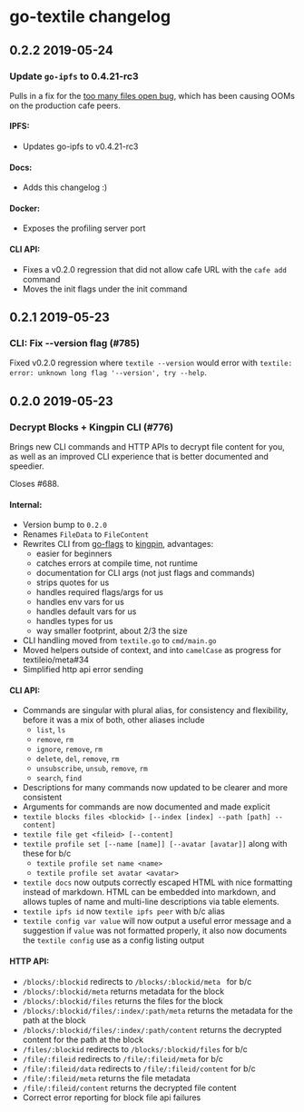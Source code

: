 # go-textile changelog

## 0.2.2 2019-05-24

### Update `go-ipfs` to 0.4.21-rc3

Pulls in a fix for the [too many files open bug](https://github.com/ipfs/go-ipfs/issues/6237), which has been causing OOMs on the production cafe peers.

#### IPFS:

- Updates go-ipfs to v0.4.21-rc3

#### Docs:

- Adds this changelog :)

#### Docker:

- Exposes the profiling server port

#### CLI API:

- Fixes a v0.2.0 regression that did not allow cafe URL with the `cafe add` command
- Moves the init flags under the init command

## 0.2.1 2019-05-23

### CLI: Fix --version flag (#785)

Fixed v0.2.0 regression where `textile --version` would error with `textile: error: unknown long flag '--version', try --help`.

## 0.2.0 2019-05-23

### Decrypt Blocks + Kingpin CLI (#776)

Brings new CLI commands and HTTP APIs to decrypt file content for you, as well as an improved CLI experience that is better documented and speedier.

Closes #688.

#### Internal:

- Version bump to `0.2.0`
- Renames `FileData` to `FileContent`
- Rewrites CLI from [go-flags](https://github.com/jessevdk/go-flags) to [kingpin](https://github.com/alecthomas/kingpin), advantages:
  - easier for beginners
  - catches errors at compile time, not runtime
  - documentation for CLI args (not just flags and commands)
  - strips quotes for us
  - handles required flags/args for us
  - handles env vars for us
  - handles default vars for us
  - handles types for us
  - way smaller footprint, about 2/3 the size
- CLI handling moved from `textile.go` to `cmd/main.go`
- Moved helpers outside of context, and into `camelCase` as progress for textileio/meta#34
- Simplified http api error sending

#### CLI API:

- Commands are singular with plural alias, for consistency and flexibility, before it was a mix of both, other aliases include
  - `list`, `ls`
  - `remove`, `rm`
  - `ignore`, `remove`, `rm`
  - `delete`, `del`, `remove`, `rm`
  - `unsubscribe`, `unsub`, `remove`, `rm`
  - `search`, `find`
- Descriptions for many commands now updated to be clearer and more consistent
- Arguments for commands are now documented and made explicit
- `textile blocks files <blockid> [--index [index] --path [path] --content]`
- `textile file get <fileid> [--content]`
- `textile profile set [--name [name]] [--avatar [avatar]]` along with these for b/c
  - `textile profile set name <name>`
  - `textile profile set avatar <avatar>`
- `textile docs` now outputs correctly escaped HTML with nice formatting instead of markdown. HTML can be embedded into markdown, and allows tuples of name and multi-line  descriptions via table elements.
- `textile ipfs id` now `textile ipfs peer` with b/c alias
- `textile config var value` will now output a useful error message and a suggestion if `value` was not formatted properly, it also now documents the `textile config` use as a config listing output

#### HTTP API:

- `/blocks/:blockid` redirects to `/blocks/:blockid/meta ` for b/c
- `/blocks/:blockid/meta` returns metadata for the block
- `/blocks/:blockid/files` returns the files for the block
- `/blocks/:blockid/files/:index/:path/meta` returns the metadata for the path at the block
- `/blocks/:blockid/files/:index/:path/content` returns the decrypted content for the path at the block
- `/files/:blockid` redirects to `/blocks/:blockid/files` for b/c
- `/file/:fileid` redirects to `/file/:fileid/meta` for b/c
- `/file/:fileid/data` redirects to `/file/:fileid/content` for b/c
- `/file/:fileid/meta` returns the file metadata
- `/file/:fileid/content` returns the decrypted file content
- Correct error reporting for block file api failures
